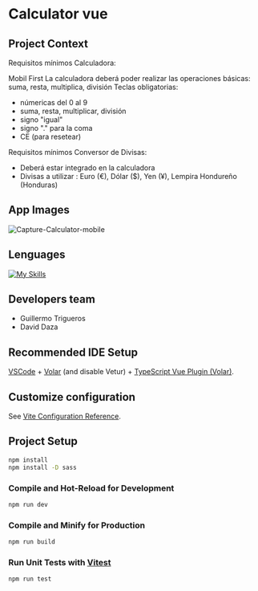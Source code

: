 # Calculator vue
## Project Context
Requisitos mínimos Calculadora:

Mobil First
La calculadora deberá poder realizar las operaciones básicas: suma, resta, multiplica, división
Teclas obligatorias:
*  númericas del 0 al 9
*  suma, resta, multiplicar, división
*  signo "igual"
*  signo "." para la coma
*  CE (para resetear)


Requisitos mínimos Conversor de Divisas:

*  Deberá estar integrado en la calculadora
*  Divisas a utilizar : Euro (€), Dólar ($), Yen (¥), Lempira Hondureño (Honduras)

## App Images

![Capture-Calculator-mobile](https://user-images.githubusercontent.com/116893351/211216506-888a0d5c-9550-4514-85e3-ce9f1ab2aa8d.png)

## Lenguages 

[![My Skills](https://skillicons.dev/icons?i=js,html,sass,vue,vite)](https://skillicons.dev)

## Developers team

* Guillermo Trigueros
* David Daza

## Recommended IDE Setup

[VSCode](https://code.visualstudio.com/) + [Volar](https://marketplace.visualstudio.com/items?itemName=Vue.volar) (and disable Vetur) + [TypeScript Vue Plugin (Volar)](https://marketplace.visualstudio.com/items?itemName=Vue.vscode-typescript-vue-plugin).

## Customize configuration

See [Vite Configuration Reference](https://vitejs.dev/config/).

## Project Setup

```sh
npm install
npm install -D sass
```

### Compile and Hot-Reload for Development

```sh
npm run dev
```

### Compile and Minify for Production

```sh
npm run build
```

### Run Unit Tests with [Vitest](https://vitest.dev/)

```sh
npm run test
```
